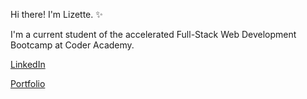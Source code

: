 Hi there! I'm Lizette. ✨

I'm a current student of the accelerated Full-Stack Web Development Bootcamp at Coder Academy.

[LinkedIn](https://www.linkedin.com/in/lizettedimalanta/)

[Portfolio](https://630f5c86dd884a0e2997fad9--lizettedimalanta.netlify.app/index.html)

<!--
**Lizette-Dimalanta/Lizette-Dimalanta** is a ✨ _special_ ✨ repository because its `README.md` (this file) appears on your GitHub profile.

Here are some ideas to get you started:

- 🔭 I’m currently working on ...
- 🌱 I’m currently learning ...
- 👯 I’m looking to collaborate on ...
- 🤔 I’m looking for help with ...
- 💬 Ask me about ...
- 📫 How to reach me: ...
- 😄 Pronouns: ...
- ⚡ Fun fact: ...
-->
